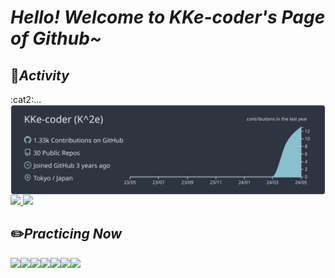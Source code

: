 # _Hello! Welcome to KKe-coder's Page of Github~_

## :runner:_Activity_ 
<div>
  <span align="left">:cat2:…</span>
  <br>
  <a href="https://github.com/vn7n24fzkq/github-profile-summary-cards">
    <img align="center" src="https://raw.githubusercontent.com/KKe-coder/KKe-coder/main/profile-summary-card-output/nord_dark/0-profile-details.svg" />
  </a>
  <a href="https://github.com/anuraghazra/github-readme-stats">
    <img src="https://github-readme-stats.vercel.app/api?username=KKe-coder&theme=tokyonight" />
    <img src="https://github-readme-stats.vercel.app/api/top-langs?username=KKe-coder&layout=compact&theme=tokyonight" />
  </a>
</div>

## :pencil2:_Practicing Now_ 
  <img align="left" src="https://img.shields.io/badge/-HTML5-333.svg?logo=html5&style=flat">
  <img align="left" src="https://img.shields.io/badge/-CSS3-1572B6.svg?logo=css3&style=flat">
  <img align="left" src="https://img.shields.io/badge/-Ruby-CC342D.svg?logo=ruby&style=flat">
  <img align="left" src="https://img.shields.io/badge/RubyonRails-CC0000.svg?logo=rails&style=flat">
  <img align="left" src="https://img.shields.io/badge/Javascript-276DC3.svg?logo=javascript&style=flat">
  <img align="left" src="https://img.shields.io/badge/-jQuery-0769AD.svg?logo=jquery&style=flat">
  
  <img align="left" src="https://img.shields.io/badge/-Python-F9DC3E.svg?logo=python&style=flat">

  
